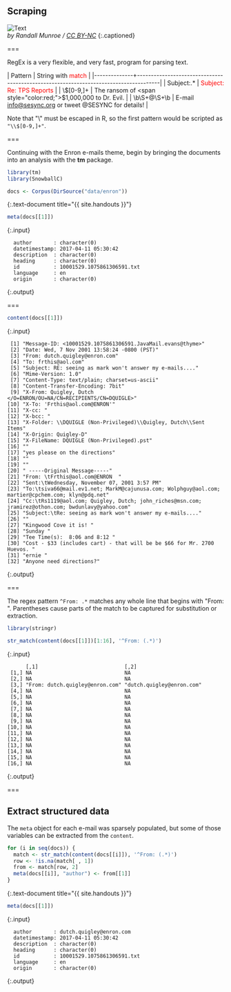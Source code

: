 ---
---

## Scraping

![Text](http://imgs.xkcd.com/comics/regular_expressions.png "Wait, forgot to escape a space. Wheeeeee[taptaptap]eeeeee.")  
*by Randall Munroe / [CC BY-NC](http://xkcd.com/license.html)*
{:.captioned}

===

RegEx is a very flexible, and very fast, program for parsing text.

| Pattern      | String with <span style="color:red;">match</span>                                    |
|--------------+--------------------------------------------------------------------------------------|
| Subject:.\*  | <span style="color:red;">Subject: Re: TPS Reports</span>                             |
| \\$[0-9,]+   | The ransom of <span style="color:red;">$1,000,000</span> to Dr. Evil.                |
| \b\S+@\S+\b  | E-mail <span style="color:red;">info@sesync.org</span> or tweet @SESYNC for details! |

Note that "\\" must be escaped in R, so the first pattern would be scripted as `"\\$[0-9,]+"`.

===

Continuing with the Enron e-mails theme, begin by bringing the documents into an analysis with the **tm** package.


~~~r
library(tm)
library(SnowballC)

docs <- Corpus(DirSource("data/enron"))
~~~
{:.text-document title="{{ site.handouts }}"}


~~~r
meta(docs[[1]])
~~~
{:.input}
~~~
  author       : character(0)
  datetimestamp: 2017-04-11 05:30:42
  description  : character(0)
  heading      : character(0)
  id           : 10001529.1075861306591.txt
  language     : en
  origin       : character(0)
~~~
{:.output}

===


~~~r
content(docs[[1]])
~~~
{:.input}
~~~
 [1] "Message-ID: <10001529.1075861306591.JavaMail.evans@thyme>"                                        
 [2] "Date: Wed, 7 Nov 2001 13:58:24 -0800 (PST)"                                                       
 [3] "From: dutch.quigley@enron.com"                                                                    
 [4] "To: frthis@aol.com"                                                                               
 [5] "Subject: RE: seeing as mark won't answer my e-mails...."                                          
 [6] "Mime-Version: 1.0"                                                                                
 [7] "Content-Type: text/plain; charset=us-ascii"                                                       
 [8] "Content-Transfer-Encoding: 7bit"                                                                  
 [9] "X-From: Quigley, Dutch </O=ENRON/OU=NA/CN=RECIPIENTS/CN=DQUIGLE>"                                 
[10] "X-To: 'Frthis@aol.com@ENRON'"                                                                     
[11] "X-cc: "                                                                                           
[12] "X-bcc: "                                                                                          
[13] "X-Folder: \\DQUIGLE (Non-Privileged)\\Quigley, Dutch\\Sent Items"                                 
[14] "X-Origin: Quigley-D"                                                                              
[15] "X-FileName: DQUIGLE (Non-Privileged).pst"                                                         
[16] ""                                                                                                 
[17] "yes please on the directions"                                                                     
[18] ""                                                                                                 
[19] ""                                                                                                 
[20] " -----Original Message-----"                                                                      
[21] "From: \tFrthis@aol.com@ENRON  "                                                                   
[22] "Sent:\tWednesday, November 07, 2001 3:57 PM"                                                      
[23] "To:\tsiva66@mail.ev1.net; MarkM@cajunusa.com; Wolphguy@aol.com; martier@cpchem.com; klyn@pdq.net" 
[24] "Cc:\tRs1119@aol.com; Quigley, Dutch; john_riches@msn.com; jramirez@othon.com; bwdunlavy@yahoo.com"
[25] "Subject:\tRe: seeing as mark won't answer my e-mails...."                                         
[26] ""                                                                                                 
[27] "Kingwood Cove it is! "                                                                            
[28] "Sunday "                                                                                          
[29] "Tee Time(s):  8:06 and 8:12 "                                                                     
[30] "Cost - $33 (includes cart) - that will be be $66 for Mr. 2700 Huevos. "                           
[31] "ernie "                                                                                           
[32] "Anyone need directions?"                                                                          
~~~
{:.output}

===

The regex pattern `^From: .*` matches any whole line that begins with "From: ". Parentheses cause parts of the match to be captured for substitution or extraction.


~~~r
library(stringr)

str_match(content(docs[[1]])[1:16], '^From: (.*)')
~~~
{:.input}
~~~
      [,1]                            [,2]                     
 [1,] NA                              NA                       
 [2,] NA                              NA                       
 [3,] "From: dutch.quigley@enron.com" "dutch.quigley@enron.com"
 [4,] NA                              NA                       
 [5,] NA                              NA                       
 [6,] NA                              NA                       
 [7,] NA                              NA                       
 [8,] NA                              NA                       
 [9,] NA                              NA                       
[10,] NA                              NA                       
[11,] NA                              NA                       
[12,] NA                              NA                       
[13,] NA                              NA                       
[14,] NA                              NA                       
[15,] NA                              NA                       
[16,] NA                              NA                       
~~~
{:.output}

===

## Extract structured data

The `meta` object for each e-mail was sparsely populated, but some of those variables can be extracted from the `content`.


~~~r
for (i in seq(docs)) {
  match <- str_match(content(docs[[i]]), '^From: (.*)')
  row <- !is.na(match[ , 1])
  from <- match[row, 2]
  meta(docs[[i]], "author") <- from[[1]]
}
~~~
{:.text-document title="{{ site.handouts }}"}


~~~r
meta(docs[[1]])
~~~
{:.input}
~~~
  author       : dutch.quigley@enron.com
  datetimestamp: 2017-04-11 05:30:42
  description  : character(0)
  heading      : character(0)
  id           : 10001529.1075861306591.txt
  language     : en
  origin       : character(0)
~~~
{:.output}
